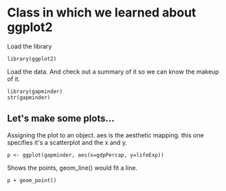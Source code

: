 # Class in which we learned about ggplot2

Load the library
```{r}
library(ggplot2)
```

Load the data. And check out a summary of it so we can know the makeup of it.
```{r}
library(gapminder)
str(gapminder)
```

## Let's make some plots...

Assigning the plot to an object. aes is the aesthetic mapping. this one specifies it's a scatterplot and the x and y.
```{r}
p <- ggplot(gapminder, aes(x=gdpPercap, y=lifeExp))
```

Shows the points, geom_line() would fit a line.
```{r}
p + geom_point()
```

